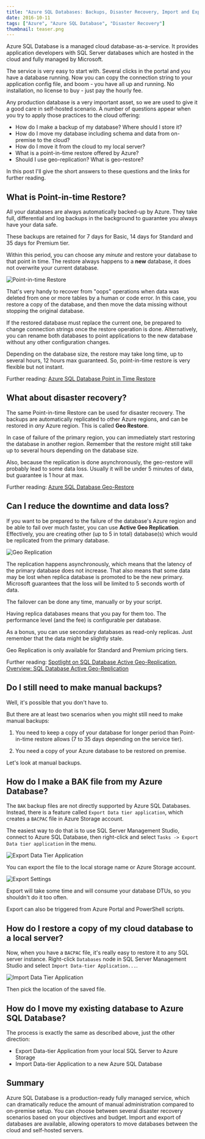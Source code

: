 ```yaml
---
title: "Azure SQL Databases: Backups, Disaster Recovery, Import and Export"
date: 2016-10-11
tags: ["Azure", "Azure SQL Database", "Disaster Recovery"]
thumbnail: teaser.png
---
```


Azure SQL Database is a managed cloud database-as-a-service. It provides
application developers with SQL Server databases which are hosted in the
cloud and fully managed by Microsoft.

The service is very easy to start with. Several clicks in the portal and
you have a database running. Now you can copy the connection string to
your application config file, and boom - you have all up and running.
No installation, no license to buy - just pay the hourly fee.

Any production database is a very important asset, so we are used to
give it a good care in self-hosted scenario. A number of questions appear
when you try to apply those practices to the cloud offering:

- How do I make a backup of my database? Where should I store it?
- How do I move my database including schema and data from on-premise
to the cloud?
- How do I move it from the cloud to my local server?
- What is a point-in-time restore offered by Azure?
- Should I use geo-replication? What is geo-restore?

In this post I'll give the short answers to these questions and the links
for further reading.

What is Point-in-time Restore?
------------------------------

All your databases are always automatically backed-up by Azure. They take
full, differential and log backups in the background to guarantee you always
have your data safe.

These backups are retained for 7 days for Basic, 14 days for Standard and
35 days for Premium tier.

Within this period, you can choose any *minute* and restore your database
to that point in time. The restore always happens to a **new** database,
it does not overwrite your current database.

![Point-in-time Restore](PointInTimeRestore.png)

That's very handy to recover from "oops" operations when data was deleted
from one or more tables by a human or code error. In this case, you restore
a copy of the database, and then move the data missing without stopping
the original database.

If the restored database must replace the current one, be prepared to change
connection strings once the restore operation is done. Alternatively, you
can rename both databases to point applications to the new database without
any other configuration changes.

Depending on the database size, the restore may take long time, up to several
hours, 12 hours max guaranteed. So, point-in-time restore is very flexible
but not instant.

Further reading:
[Azure SQL Database Point in Time Restore](https://azure.microsoft.com/en-us/blog/azure-sql-database-point-in-time-restore/)

What about disaster recovery?
-----------------------------

The same Point-in-time Restore can be used for disaster recovery. The backups
are automatically replicated to other Azure regions, and can be restored
in *any* Azure region. This is called **Geo Restore**.

In case of failure of the primary region, you can immediately start restoring
the database in another region. Remember that the restore might still take
up to several hours depending on the database size.

Also, because the replication is done asynchronously, the geo-restore will
probably lead to some data loss. Usually it will be under 5 minutes of data,
but guarantee is 1 hour at max.

Further reading:
[Azure SQL Database Geo-Restore](https://azure.microsoft.com/en-us/blog/azure-sql-database-geo-restore/)

Can I reduce the downtime and data loss?
----------------------------------------

If you want to be prepared to the failure of the database's Azure region
and be able to fail over much faster, you can use **Active Geo Replication**.
Effectively, you are creating other (up to 5 in total) database(s) which
would be replicated from the primary database.

![Geo Replication](GeoReplication.png)

The replication happens asynchronously, which means that the latency
of the primary database does not increase. That also means that some data
may be lost when replica database is promoted to be the new primary.
Microsoft guarantees that the loss will be limited to 5 seconds worth of data.

The failover can be done any time, manually or by your script.

Having replica databases means that you pay for them too. The performance
level (and the fee) is configurable per database.

As a bonus, you can use secondary databases as read-only replicas. Just
remember that the data might be slightly stale.

Geo Replication is only available for Standard and Premium pricing tiers.

Further reading:
[Spotlight on SQL Database Active Geo-Replication](https://azure.microsoft.com/ru-ru/blog/spotlight-on-sql-database-active-geo-replication/),
[Overview: SQL Database Active Geo-Replication](https://azure.microsoft.com/en-us/documentation/articles/sql-database-geo-replication-overview/)

Do I still need to make manual backups?
---------------------------------------

Well, it's possible that you don't have to.

But there are at least two scenarios when you might still need to make
manual backups:

1. You need to keep a copy of your database for longer period than
Point-in-time restore allows (7 to 35 days depending on the service tier).

2. You need a copy of your Azure database to be restored on premise.

Let's look at manual backups.

How do I make a BAK file from my Azure Database?
------------------------------------------------

The `BAK` backup files are not directly supported by Azure SQL Databases.
Instead, there is a feature called `Export Data tier application`, which
creates a `BACPAC` file in Azure Storage account.

The easiest way to do that is to use SQL Server Management Studio, connect to
Azure SQL Database, then right-click and select `Tasks -> Export Data tier application`
in the menu.

![Export Data Tier Application](ExportDataTier.png)

You can export the file to the local storage name or Azure Storage account.

![Export Settings](ExportSettings.png)

Export will take some time and will consume your database DTUs, so you shouldn't
do it too often.

Export can also be triggered from Azure Portal and PowerShell scripts.

How do I restore a copy of my cloud database to a local server?
---------------------------------------------------------------

Now, when you have a `BACPAC` file, it's really easy to restore it to any
SQL server instance. Right-click `Databases` node in SQL Server Management
Studio and select `Import Data-tier Application...`.

![Import Data Tier Application](ImportDataTier.png)

Then pick the location of the saved file.

How do I move my existing database to Azure SQL Database?
---------------------------------------------------------

The process is exactly the same as described above, just the other direction:

- Export Data-tier Application from your local SQL Server to Azure Storage
- Import Data-tier Application to a new Azure SQL Database

Summary
-------

Azure SQL Database is a production-ready fully managed service, which can
dramatically reduce the amount of manual administration compared to on-premise
setup. You can choose between several disaster recovery scenarios based on
your objectives and budget. Import and export of databases are available,
allowing operators to move databases between the cloud and self-hosted servers.